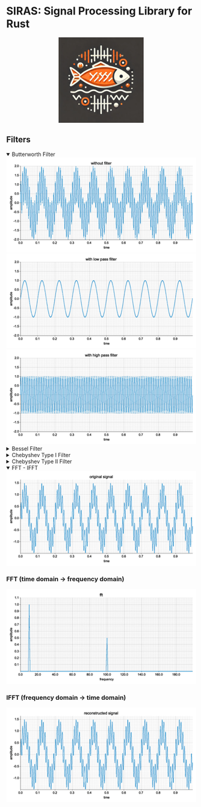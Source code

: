 # SIRAS: Signal Processing Library for Rust

<div align="center">
    <img src="media/siras.webp" alt="siras" width="45%">
</div>

## Filters

<details open>

<summary>Butterworth Filter</summary>

<div align="center">
    <img src="media/butter_without_filter.png" alt="siras">
    <img src="media/butter_with_low_pass_filter.png" alt="siras">
    <img src="media/butter_with_high_pass_filter.png" alt="siras">
</div>

</details>

<details>
<summary>Bessel Filter</summary>

<div align="center">
    <img src="media/bessel_without_filter.png" alt="siras">
    <img src="media/bessel_with_low_pass_filter.png" alt="siras">
    <img src="media/bessel_with_high_pass_filter.png" alt="siras">
</div>

</details>

<details>
<summary>Chebyshev Type I Filter</summary>

<div align="center">
    <img src="media/chebyshev1_without_filter.png" alt="siras">
    <img src="media/chebyshev1_with_low_pass_filter.png" alt="siras">
    <img src="media/chebyshev1_with_high_pass_filter.png" alt="siras">
</div>

</details>

<details>
<summary>Chebyshev Type II Filter</summary>

<div align="center">
    <img src="media/chebyshev2_without_filter.png" alt="siras">
    <img src="media/chebyshev2_with_low_pass_filter.png" alt="siras">
    <img src="media/chebyshev2_with_high_pass_filter.png" alt="siras">
</div>

</details>

<details open>
<summary>FFT - IFFT</summary>

<div align="center">
    <img src="media/original_signal.png" alt="siras">
</div>

### FFT (time domain -> frequency domain)

<div align="center">
    <img src="media/fft.png" alt="siras">
</div>

### IFFT (frequency domain -> time domain)

<div align="center">
    <img src="media/reconstructed_signal.png" alt="siras">
</div>

</details>
